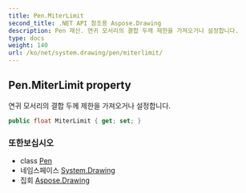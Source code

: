 ```yaml
---
title: Pen.MiterLimit
second_title: .NET API 참조용 Aspose.Drawing
description: Pen 재산. 연귀 모서리의 결합 두께 제한을 가져오거나 설정합니다.
type: docs
weight: 140
url: /ko/net/system.drawing/pen/miterlimit/
---
```

## Pen.MiterLimit property

연귀 모서리의 결합 두께 제한을 가져오거나 설정합니다.

```csharp
public float MiterLimit { get; set; }
```

### 또한보십시오

* class [Pen](../)
* 네임스페이스 [System.Drawing](../../pen/)
* 집회 [Aspose.Drawing](../../../)


